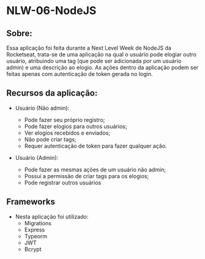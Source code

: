 # NLW-06-NodeJS

## Sobre:

Essa aplicação foi feita durante a Next Level Week de NodeJS da Rocketseat, trata-se de uma aplicação na qual o usuário pode elogiar outro usuário, atribuindo uma tag (que pode ser adicionada por um usuário admin) e uma descrição ao elogio. As ações dentro da aplicação podem ser feitas apenas com autenticação de token gerada no login.

## Recursos da aplicação:

- Usuário (Não admin):
  - Pode fazer seu próprio registro;
  - Pode fazer elogios para outros usuários;
  - Ver elogios recebidos e enviados;
  - Não pode criar tags;
  - Requer autenticação de token para fazer qualquer ação.

- Usuário (Admin):
  - Pode fazer as mesmas ações de um usuário não admin;
  - Possui a permissão de criar tags para os elogios;
  - Pode registrar outros usuários

## Frameworks

- Nesta aplicação foi utilizado:
  - Migrations
  - Express
  - Typeorm
  - JWT
  - Bcrypt
